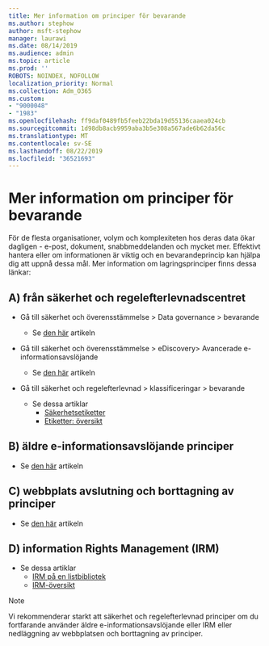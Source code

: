 ```yaml
---
title: Mer information om principer för bevarande
ms.author: stephow
author: msft-stephow
manager: laurawi
ms.date: 08/14/2019
ms.audience: admin
ms.topic: article
ms.prod: ''
ROBOTS: NOINDEX, NOFOLLOW
localization_priority: Normal
ms.collection: Adm_O365
ms.custom:
- "9000048"
- "1983"
ms.openlocfilehash: ff9daf0489fb5feeb22bda19d55136caaea024cb
ms.sourcegitcommit: 1d98db8acb9959aba3b5e308a567ade6b62da56c
ms.translationtype: MT
ms.contentlocale: sv-SE
ms.lasthandoff: 08/22/2019
ms.locfileid: "36521693"
---
```

# <a name="more-info-about-retention-policies"></a>Mer information om principer för bevarande

För de flesta organisationer, volym och komplexiteten hos deras data ökar dagligen - e-post, dokument, snabbmeddelanden och mycket mer. Effektivt hantera eller om informationen är viktig och en bevarandeprincip kan hjälpa dig att uppnå dessa mål. Mer information om lagringsprinciper finns dessa länkar:

## <a name="a-from-security-and-compliance-center"></a>A) från säkerhet och regelefterlevnadscentret

- Gå till säkerhet och överensstämmelse > Data governance > bevarande
  - Se [den här](https://docs.microsoft.com/office365/securitycompliance/retention-policies) artikeln

- Gå till säkerhet och överensstämmelse > eDiscovery> Avancerade e-informationsavslöjande 
  - Se [den här](https://docs.microsoft.com/office365/securitycompliance/ediscovery-cases) artikeln

- Gå till säkerhet och regelefterlevnad > klassificeringar > bevarande
  - Se dessa artiklar
    - [Säkerhetsetiketter](https://docs.microsoft.com/office365/securitycompliance/sensitivity-labels)
    - [Etiketter: översikt](https://docs.microsoft.com/office365/securitycompliance/labels)

## <a name="b-legacy-ediscovery-policies"></a>B) äldre e-informationsavslöjande principer

- Se [den här](https://support.office.com/article/Set-up-an-eDiscovery-Center-in-SharePoint-Online-A18F8975-AA7F-43B4-A7D6-001D14744D8E) artikeln

## <a name="c-site-closure-and-deletion-policies"></a>C) webbplats avslutning och borttagning av principer

- Se [den här](https://support.office.com/article/Use-policies-for-site-closure-and-deletion-A8280D82-27FD-48C5-9ADF-8A5431208BA5) artikeln  

## <a name="d-information-rights-management-irm"></a>D) information Rights Management (IRM)

- Se dessa artiklar
  - [IRM på en listbibliotek](https://support.office.com/article/apply-information-rights-management-to-a-list-or-library-3bdb5c4e-94fc-4741-b02f-4e7cc3c54aa1)
  - [IRM-översikt](https://support.office.com/article/create-and-apply-information-management-policies-eb501fe9-2ef6-4150-945a-65a6451ee9e9)

> [!Note]
> Vi rekommenderar starkt att säkerhet och regelefterlevnad principer om du fortfarande använder äldre e-informationsavslöjande eller IRM eller nedläggning av webbplatsen och borttagning av principer.

